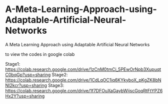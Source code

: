 # A-Meta-Learning-Approach-using-Adaptable-Artificial-Neural-Networks
A Meta Learning Approach using Adaptable Artificial Neural Networks

to view the codes in google colab 

Stage1: https://colab.research.google.com/drive/1zCnM0tmCi_5PEwOrNpb3XupuqtC0bqGp?usp=sharing
Stage2: https://colab.research.google.com/drive/1CdLqOC1iq6KYkyboX_pKgZK8bNNI2kcr?usp=sharing
Stage3: https://colab.research.google.com/drive/1f7DFOuXaGaybWijscGoqRtFtYPZ6Hx2Y?usp=sharing
